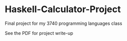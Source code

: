 # Haskell-Calculator-Project
Final project for my 3740 programming languages class

See the PDF for project write-up

